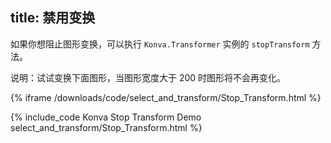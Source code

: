 title: 禁用变换
---

如果你想阻止图形变换，可以执行 `Konva.Transformer` 实例的 `stopTransform` 方法。

说明：试试变换下面图形，当图形宽度大于 200 时图形将不会再变化。

{% iframe /downloads/code/select_and_transform/Stop_Transform.html %}

{% include_code Konva Stop Transform Demo select_and_transform/Stop_Transform.html %}